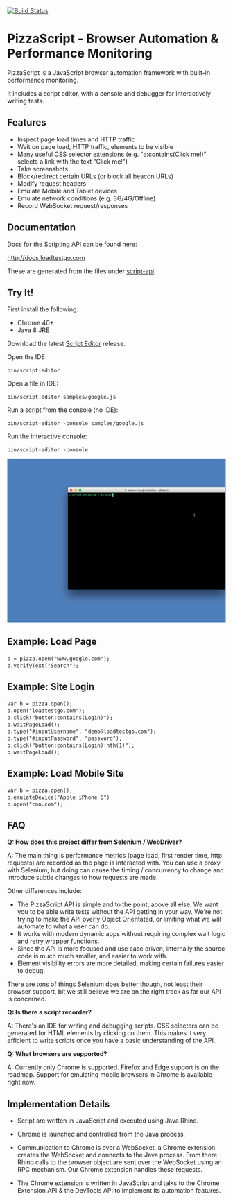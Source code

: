 [![Build Status](https://travis-ci.org/loadtestgo/pizzascript.svg?branch=master)](https://travis-ci.org/loadtestgo/pizzascript)

# PizzaScript - Browser Automation & Performance Monitoring

PizzaScript is a JavaScript browser automation framework with built-in performance monitoring.

It includes a script editor, with a console and debugger for interactively writing tests.

## Features

- Inspect page load times and HTTP traffic
- Wait on page load, HTTP traffic, elements to be visible
- Many useful CSS selector extensions (e.g. "a:contains(Click me!)" selects a link with the
  text "Click me!")
- Take screenshots
- Block/redirect certain URLs (or block all beacon URLs)
- Modify request headers
- Emulate Mobile and Tablet devices
- Emulate network conditions (e.g. 3G/4G/Offline)
- Record WebSocket request/responses

## Documentation

Docs for the Scripting API can be found here:

  http://docs.loadtestgo.com

These are generated from the files under [script-api](https://github.com/loadtestgo/pizzascript/tree/master/script-api).

## Try It!

First install the following:

+ Chrome 40+
+ Java 8 JRE

Download the latest [Script Editor](https://github.com/loadtestgo/pizzascript/files/365310/script-editor-0.2.4.zip) release.

Open the IDE:

    bin/script-editor

Open a file in IDE:

    bin/script-editor samples/google.js

Run a script from the console (no IDE):

    bin/script-editor -console samples/google.js

Run the interactive console:

    bin/script-editor -console

![Script Console](script-editor/script-console.gif)


## Example: Load Page

    b = pizza.open("www.google.com");
    b.verifyText("Search");

## Example: Site Login

    var b = pizza.open();
    b.open("loadtestgo.com");
    b.click("button:contains(Login)");
    b.waitPageLoad();
    b.type("#inputUsername", "demo@loadtestgo.com");
    b.type("#inputPassword", "password");
    b.click("button:contains(Login):nth(1)");
    b.waitPageLoad();

## Example: Load Mobile Site

    var b = pizza.open();
    b.emulateDevice("Apple iPhone 6")
    b.open("cnn.com");

## FAQ

**Q: How does this project differ from Selenium / WebDriver?**

A: The main thing is performance metrics (page load, first render time, http requests)
are recorded as the page is interacted with.  You can use a proxy with Selenium, but doing
can cause the timing / concurrency to change and introduce subtle changes to how requests
are made.

Other differences include:

- The PizzaScript API is simple and to the point, above all else.  We want you to be
  able write tests without the API getting in your way.  We're not trying to make the
  API overly Object Orientated, or limiting what we will automate to what a user can do.
- It works with modern dynamic apps without requiring complex wait logic and retry
  wrapper functions.
- Since the API is more focused and use case driven, internally the source code is much
  much smaller, and easier to work with.
- Element visibility errors are more detailed, making certain failures easier to debug.

There are tons of things Selenium does better though, not least their browser support,
bit we still believe we are on the right track as far our API is concerned.


**Q: Is there a script recorder?**

A: There's an IDE for writing and debugging scripts. CSS selectors can be generated
for HTML elements by clicking on them.  This makes it very efficient to write scripts
once you have a basic understanding of the API.


**Q: What browsers are supported?**

A: Currently only Chrome is supported.  Firefox and Edge support is on the roadmap.
Support for emulating mobile browsers in Chrome is available right now.

## Implementation Details

- Script are written in JavaScript and executed using Java Rhino.

- Chrome is launched and controlled from the Java process.

- Communication to Chrome is over a WebSocket, a Chrome extension creates the WebSocket
  and connects to the Java process.  From there Rhino calls to the browser object are
  sent over the WebSocket using an RPC mechanism.  Our Chrome extension handles these
  requests.

- The Chrome extension is written in JavaScript and talks to the Chrome Extension API &
  the DevTools API to implement its automation features.
